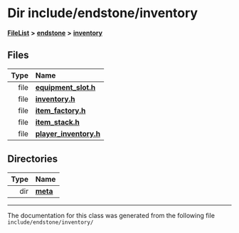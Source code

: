 

# Dir include/endstone/inventory



[**FileList**](files.md) **>** [**endstone**](dir_6cf277b678674f97c7a2b6b3b2447b33.md) **>** [**inventory**](dir_d1e84b530b14f41e8b6f5ec1b5dee76c.md)












## Files

| Type | Name |
| ---: | :--- |
| file | [**equipment\_slot.h**](equipment__slot_8h.md) <br> |
| file | [**inventory.h**](inventory_8h.md) <br> |
| file | [**item\_factory.h**](item__factory_8h.md) <br> |
| file | [**item\_stack.h**](item__stack_8h.md) <br> |
| file | [**player\_inventory.h**](player__inventory_8h.md) <br> |


## Directories

| Type | Name |
| ---: | :--- |
| dir | [**meta**](dir_2d728641c8c30e7cdff7ab60efc98406.md) <br> |

























































------------------------------
The documentation for this class was generated from the following file `include/endstone/inventory/`

